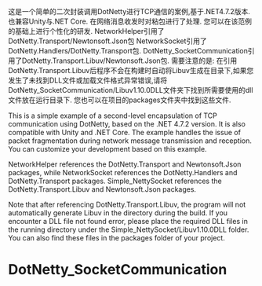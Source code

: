 这是一个简单的二次封装调用DotNetty进行TCP通信的案例,基于.NET4.7.2版本. 也兼容Unity与.NET Core.
在网络消息收发时对粘包进行了处理. 您可以在该范例的基础上进行个性化的研发.
NetworkHelper引用了DotNetty.Transport/Newtonsoft.Json包
NetworkSocket引用了DotNetty.Handlers/DotNetty.Transport包.
DotNetty_SocketCommunication引用了DotNetty.Transport.Libuv/Newtonsoft.Json包.
需要注意的是: 在引用DotNetty.Transport.Libuv后程序不会在构建时自动将Libuv生成在目录下,如果您发生了未找到DLL文件或加载文件格式异常错误,请将DotNetty_SocketCommunication/Libuv1.10.0DLL文件夹下找到所需要使用的dll文件放在运行目录下. 您也可以在项目的packages文件夹中找到这些文件.

This is a simple example of a second-level encapsulation of TCP communication using DotNetty, based on the .NET 4.7.2 version. It is also compatible with Unity and .NET Core. The example handles the issue of packet fragmentation during network message transmission and reception. You can customize your development based on this example.

NetworkHelper references the DotNetty.Transport and Newtonsoft.Json packages, while NetworkSocket references the DotNetty.Handlers and DotNetty.Transport packages. Simple_NettySocket references the DotNetty.Transport.Libuv and Newtonsoft.Json packages.

Note that after referencing DotNetty.Transport.Libuv, the program will not automatically generate Libuv in the directory during the build. If you encounter a DLL file not found error, please place the required DLL files in the running directory under the Simple_NettySocket/Libuv1.10.0DLL folder. You can also find these files in the packages folder of your project.
# DotNetty_SocketCommunication
